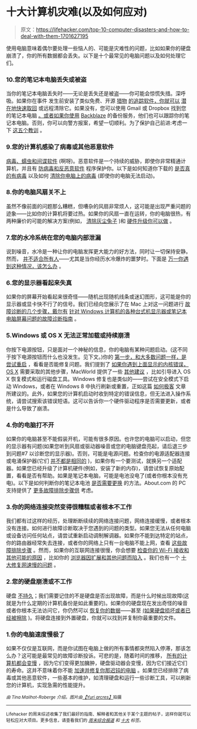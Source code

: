 # 十大计算机灾难(以及如何应对)

> 原文：<https://lifehacker.com/top-10-computer-disasters-and-how-to-deal-with-them-1701627195>

使用电脑意味着偶尔要处理一些恼人的、可能是灾难性的问题，比如如果你的硬盘崩溃了，你的所有数据都会丢失。以下是十个最常见的电脑问题以及如何处理它们。



### 10.您的笔记本电脑丢失或被盗

当你的笔记本电脑丢失时——无论是丢失还是被盗——你可能会惊慌失措。深呼吸。如果你在事件 发生前安装了类似免费、开源 [猎物](https://preyproject.com/) [的追踪软件，你就可以](https://lifehacker.com/how-to-track-and-potentially-recover-your-stolen-lapt-5643460) [潜在地快速取回](http://lifehacker.com/how-i-got-my-stolen-laptop-back-within-24-hours-using-p-5838440) 或远程清除它。如果没有，您可以使用 Gmail 或 Dropbox 找到您的笔记本电脑 [。或者如果你使用](http://lifehacker.com/can-i-track-my-laptop-or-smartphone-after-its-been-stol-5987302) [Backblaze](http://backblaze.com/) 的备份服务，他们也可以跟踪你的笔记本电脑。否则，你可以向警方报案，希望一切顺利。为了保护自己前进:考虑一下 [这五个教训](http://lifehacker.com/lessons-i-learned-when-my-laptop-was-stolen-5663246) 。

### 9.您的计算机感染了病毒或其他恶意软件

[病毒、蠕虫和间谍软件](https://lifehacker.com/what-s-the-difference-between-viruses-trojans-worms-5560443) (啊呀)。恶意软件是一个持续的威胁，即使你非常精通计算机，并且有 [防病毒和反恶意软件](http://lifehacker.com/the-difference-between-antivirus-and-anti-malware-and-1176942277) 程序保护你。以下是如何知道你下载的 [是否真的有病毒](http://lifehacker.com/how-do-you-know-if-your-download-really-has-a-virus-5521993) 以及如何 [清除你电脑上的病毒](http://lifehacker.com/how-to-get-rid-of-a-virus-even-when-your-computer-wont-5962320) (即使你的电脑无法启动)。

### 8.你的电脑风扇关不上

虽然不像前面的问题那么糟糕，但嘈杂的风扇非常烦人，这可能是出现严重问题的迹象——比如你的计算机将要过热。如果你的风扇一直在运转，你的电脑很热，有两种廉价的可能的解决方案(例如， [清除灰尘兔子](https://lifehacker.com/spring-cleaning-for-your-computer-evacuate-pc-dust-bun-153409) )和 [硬件升级你可以做](http://lifehacker.com/how-to-silence-your-noisy-computer-and-keep-it-cool-as-5921374) 。

### 7.您的水冷系统在您的电脑内部泄漏

说到噪音，水冷是一种让你的电脑发挥更大能力的好方法，同时让一切保持安静。然而， [并不适合所有人](https://lifehacker.com/its-been-a-fun-ride-but-im-done-water-cooling-my-pc-1689683422)——尤其是当你经历水冷爆炸的噩梦时。下面是 [万一你遇到这种情况，该怎么办](http://lifehacker.com/what-to-do-when-your-water-cooling-leaks-inside-your-pc-1475187833) 。

### 6.您的显示器看起来失真

如果你的屏幕开始看起来很奇怪——随机出现随机线条或迷幻图形，这可能是你的显示器或显卡快不行了的信号。我们已经向您展示了在 Mac 上对这一问题进行 [故障诊断的几个步骤，戴尔有](https://lifehacker.com/how-to-troubleshoot-the-four-most-common-oh-sh-t-mac-487080511) [针对 Windows 计算机的各种台式机显示器或笔记本电脑屏幕问题的故障诊断指南](http://www.dell.com/support/article/us/en/19/SLN85493/EN) 。

### 5.Windows 或 OS X 无法正常加载或持续崩溃

你按下电源按钮，只是面对一个神秘的信息，你的电脑有某种问题启动。(这不同于按下电源按钮而什么也没发生。见下文。)你的 [第一步，和大多数问题一样，是尝试重启](https://lifehacker.com/why-rebooting-your-computer-fixes-problems-1445670330) ，看看是否能修复问题。我们提到了 [如果你遇到上面显示的内核错误，OS X](https://lifehacker.com/how-to-troubleshoot-the-four-most-common-oh-sh-t-mac-487080511) 需要采取的其他步骤，MacWorld 提供了一些 [其他建议](http://www.macworld.co.uk/news/mac/steps-take-when-your-mac-wont-start-3423817/) ，比如引导进入 OS X 恢复模式和运行磁盘工具。Windows 修复也是类似的——尝试在安全模式下启动 Windows，或者在 Windows 8 中执行刷新或重置，正如这篇 [如何极客](http://www.howtogeek.com/173828/what-to-do-when-windows-wont-boot/) 文章所建议的。此外，如果您的计算机启动时收到特定的错误信息，但无法进入操作系统，请尝试搜索该错误短语。这可以告诉你一个硬件驱动程序是否需要更新，或者是什么导致了崩溃。

### 4.你的电脑打不开

如果你的电脑甚至不能假装开机，可能有很多原因。也许您的电脑可以启动，但您的显示器有问题(如果您听到风扇或驱动器噪音或您的电脑键盘亮起，请后退三步到问题#7 以诊断您的显示器)。否则，可能是电源问题。检查你的电源适配器连接或电涌保护器(它们 [并不都是相同的](https://lifehacker.com/how-to-choose-buy-and-safely-use-a-good-surge-protect-1405568999) )，如果你有一个要测试，就换另一个适配器。如果您已经升级了计算机硬件(例如，安装了新的内存)，请尝试恢复原始配置，看看是否有帮助。如果是笔记本电脑，可能是电池没电了(或者你根本没有充电)。以下是如何判断你的笔记本电池 [是否需要更换](http://lifehacker.com/what-should-i-do-when-my-laptop-battery-doesnt-last-as-5820813) 的方法。About.com 的 PC 支持提供了 [更多故障排除步骤供](http://pcsupport.about.com/od/findbysymptom/ht/nopowertopc.htm) 考虑。

### 3.你的网络连接突然变得很糟糕或者根本不工作

我们都有过这样的经历，处理断断续续的网络连接问题，网络连接缓慢，或者根本没有连接。如何进行故障诊断取决于您遇到的问题的类型。如果您无法从任何电脑或设备访问任何站点，请尝试重新启动调制解调器。如果你不能到达特定的站点，你的路由器经常失去连接，或者你的网络上只有一台电脑不能上网，查看 [这些故障排除步骤](https://lifehacker.com/how-to-troubleshoot-a-flaky-internet-connection-5319976) 。然而，如果你的互联网连接很慢，你会想要 [检查你的 Wi-Fi 接收和其他可能的原因](http://lifehacker.com/why-is-my-internet-suddenly-so-slow-1525144792) ，比如你的 [浏览器因扩展和其他问题而陷入](http://lifehacker.com/how-do-i-stop-my-browser-from-slowing-to-a-crawl-5833074) 。我们也有一个 [十大修复网速慢的问题](http://lifehacker.com/top-10-ways-to-deal-with-a-slow-internet-connection-514138634) 。

### 2.您的硬盘崩溃或不工作

硬盘 [不持久](https://lifehacker.com/how-long-will-my-hard-drives-really-last-1700405627)；我们需要记住的不是硬盘是否出现故障，而是什么时候出现故障(这就是为什么定期的计算机备份是如此重要的)。如果你的硬盘现在发出奇怪的噪音或者你根本无法访问它，你仍然可以 [恢复你的数据](http://lifehacker.com/how-to-recover-data-when-your-hard-drive-goes-belly-up-5982339)——甚至 [(如果硬盘损坏或者已经被擦除](http://lifehacker.com/how-can-i-recover-data-from-a-dead-or-erased-hard-drive-5951822) )。将硬盘连接到外置硬盘，你就可以找到并复制你最重要的文件。

### 1.你的电脑速度慢极了

如果不仅仅是互联网，而是你试图在电脑上做的所有事情都突然陷入停滞，那该怎么办？这可能是最常见的故障诊断投诉。可悲的是，随着时间的推移， [所有的计算机都会变慢](https://lifehacker.com/the-assumptions-you-make-about-your-slow-pc-and-why-th-5958001) ，因为它们变得更加臃肿，硬盘驱动器会变慢，因为它们接近它们的寿命。这并不意味着你不能 [加速并修复你那迟钝的电脑](http://lifehacker.com/how-can-i-diagnose-and-fix-my-slow-computer-5825953) 。如果您已经排除了病毒或其他恶意软件，一些基本的维护，如清理硬盘和运行一些诊断工具，可以刷新您的计算机，实现急需的性能提升。

*<small>由 Tina Mailhot-Roberge 介绍。图片由</small>*[*<small>【Yuri arcres】</small>*](http://www.shutterstock.com/pic-61646374/stock-photo-portrait-of-a-male-robber-stealing-information-from-laptop-agaisnt-grey-background.html)*<small></small>*<small>拍摄</small>

* * *

<small>Lifehacker 的周末综述收集了我们最好的指南、解释者和其他关于某个主题的帖子，这样你就可以轻松应对大项目。更多信息，请查看我们的 [*周末综合报道*](http://lifehacker.com/tag/weekend-roundup) *和* [*十大*](http://lifehacker.com/tag/lifehacker-top-10) *标签。*</small>

<small></small>